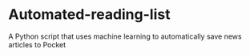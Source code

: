 # Automated-reading-list
A Python script that uses machine learning to automatically save news articles to Pocket
